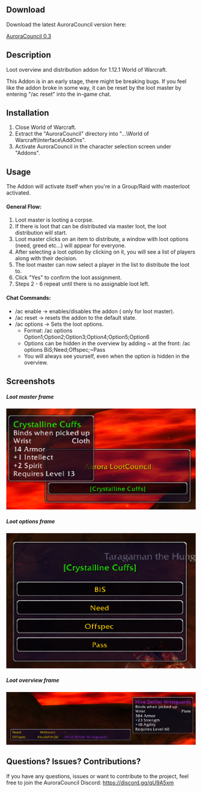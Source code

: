 ## Download
Download the latest AuroraCouncil version here: 

<span class="downloads"><a href="https://github.com/Mithnar/AuroraCouncil/archive/v0.3.zip">AuroraCouncil 0.3</a></span>

## Description

Loot overview and distribution addon for 1.12.1 World of Warcraft.

This Addon is in an early stage, there might be breaking bugs. If you feel like the addon broke in some way, it can be reset by the loot master by entering "/ac reset" into the in-game chat.

## Installation

1. Close World of Warcraft.
2. Extract the "AuroraCouncil" directory into "...\World of Warcraft\Interface\AddOns\".
3. Activate AuroraCouncil in the character selection screen under "Addons".

## Usage

The Addon will activate itself when you're in a Group/Raid with masterloot activated.

#### General Flow:
1. Loot master is looting a corpse.
2. If there is loot that can be distributed via master loot, the loot distribution will start.
3. Loot master clicks on an item to distribute, a window with loot options (need, greed etc...) will appear for everyone.
4. After selecting a loot option by clicking on it, you will see a list of players along with their decision.
5. The loot master can now select a player in the list to distribute the loot to.
6. Click "Yes" to confirm the loot assignment.
7. Steps 2 - 6 repeat until there is no assignable loot left.

#### Chat Commands:
* /ac enable -> enables/disables the addon ( only for loot master).
* /ac reset -> resets the addon to the default state.
* /ac options -> Sets the loot options.
  * Format: /ac options Option1;Option2;Option3;Option4;Option5;Option6
  * Options can be hidden in the overview by adding ~ at the front: /ac options BiS;Need;Offspec;~Pass
  * You will always see yourself, even when the option is hidden in the overview.

## Screenshots
##### Loot master frame
![Alt text](readme/lootmasterframe.png)
 
##### Loot options frame
![Alt text](readme/lootoptionsframe.png)
 
##### Loot overview frame
![Alt text](readme/overviewframe.png)

## Questions? Issues? Contributions?
If you have any questions, issues or want to contribute to the project, feel free to join the AuroraCouncil Discord:
https://discord.gg/qU9A5xm

